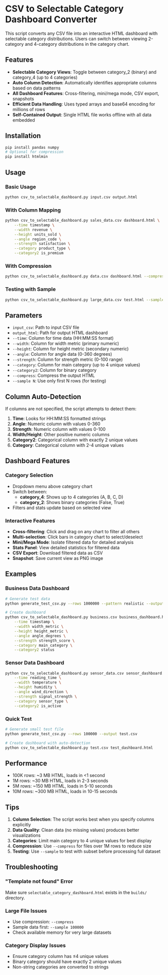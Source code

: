 # CSV to Selectable Category Dashboard Converter

This script converts any CSV file into an interactive HTML dashboard with selectable category distributions. Users can switch between viewing 2-category and 4-category distributions in the category chart.

## Features

- **Selectable Category Views**: Toggle between category_2 (binary) and category_4 (up to 4 categories)
- **Auto Column Detection**: Automatically identifies appropriate columns based on data patterns
- **All Dashboard Features**: Cross-filtering, mini/mega mode, CSV export, snapshots
- **Efficient Data Handling**: Uses typed arrays and base64 encoding for millions of rows
- **Self-Contained Output**: Single HTML file works offline with all data embedded

## Installation

```bash
pip install pandas numpy
# Optional for compression
pip install htmlmin
```

## Usage

### Basic Usage
```bash
python csv_to_selectable_dashboard.py input.csv output.html
```

### With Column Mapping
```bash
python csv_to_selectable_dashboard.py sales_data.csv dashboard.html \
    --time timestamp \
    --width revenue \
    --height units_sold \
    --angle region_code \
    --strength satisfaction \
    --category product_type \
    --category2 is_premium
```

### With Compression
```bash
python csv_to_selectable_dashboard.py data.csv dashboard.html --compress
```

### Testing with Sample
```bash
python csv_to_selectable_dashboard.py large_data.csv test.html --sample 10000
```

## Parameters

- `input_csv`: Path to input CSV file
- `output_html`: Path for output HTML dashboard
- `--time`: Column for time data (HH:MM:SS format)
- `--width`: Column for width metric (primary numeric)
- `--height`: Column for height metric (secondary numeric)
- `--angle`: Column for angle data (0-360 degrees)
- `--strength`: Column for strength metric (0-100 range)
- `--category`: Column for main category (up to 4 unique values)
- `--category2`: Column for binary category
- `--compress`: Compress the output HTML
- `--sample N`: Use only first N rows (for testing)

## Column Auto-Detection

If columns are not specified, the script attempts to detect them:

1. **Time**: Looks for HH:MM:SS formatted strings
2. **Angle**: Numeric column with values 0-360
3. **Strength**: Numeric column with values 0-100
4. **Width/Height**: Other positive numeric columns
5. **Category2**: Categorical column with exactly 2 unique values
6. **Category**: Categorical column with 2-4 unique values

## Dashboard Features

### Category Selection
- Dropdown menu above category chart
- Switch between:
  - **category_4**: Shows up to 4 categories (A, B, C, D)
  - **category_2**: Shows binary categories (False, True)
- Filters and stats update based on selected view

### Interactive Features
- **Cross-filtering**: Click and drag on any chart to filter all others
- **Multi-selection**: Click bars in category chart to select/deselect
- **Mini/Mega Mode**: Isolate filtered data for detailed analysis
- **Stats Panel**: View detailed statistics for filtered data
- **CSV Export**: Download filtered data as CSV
- **Snapshot**: Save current view as PNG image

## Examples

### Business Data Dashboard
```bash
# Generate test data
python generate_test_csv.py --rows 1000000 --pattern realistic --output business.csv

# Create dashboard
python csv_to_selectable_dashboard.py business.csv business_dashboard.html \
    --time timestamp \
    --width width_metric \
    --height height_metric \
    --angle angle_degrees \
    --strength strength_score \
    --category main_category \
    --category2 status
```

### Sensor Data Dashboard
```bash
python csv_to_selectable_dashboard.py sensor_data.csv sensor_dashboard.html \
    --time reading_time \
    --width temperature \
    --height humidity \
    --angle wind_direction \
    --strength signal_strength \
    --category sensor_type \
    --category2 is_active
```

### Quick Test
```bash
# Generate small test file
python generate_test_csv.py --rows 100000 --output test.csv

# Create dashboard with auto-detection
python csv_to_selectable_dashboard.py test.csv test_dashboard.html
```

## Performance

- 100K rows: ~3 MB HTML, loads in <1 second
- 1M rows: ~30 MB HTML, loads in 2-3 seconds
- 5M rows: ~150 MB HTML, loads in 5-10 seconds
- 10M rows: ~300 MB HTML, loads in 10-15 seconds

## Tips

1. **Column Selection**: The script works best when you specify columns explicitly
2. **Data Quality**: Clean data (no missing values) produces better visualizations
3. **Categories**: Limit main category to 4 unique values for best display
4. **Compression**: Use `--compress` for files over 1M rows to reduce size
5. **Testing**: Use `--sample` to test with subset before processing full dataset

## Troubleshooting

### "Template not found" Error
Make sure `selectable_category_dashboard.html` exists in the `builds/` directory.

### Large File Issues
- Use compression: `--compress`
- Sample data first: `--sample 100000`
- Check available memory for very large datasets

### Category Display Issues
- Ensure category column has ≤4 unique values
- Binary category should have exactly 2 unique values
- Non-string categories are converted to strings